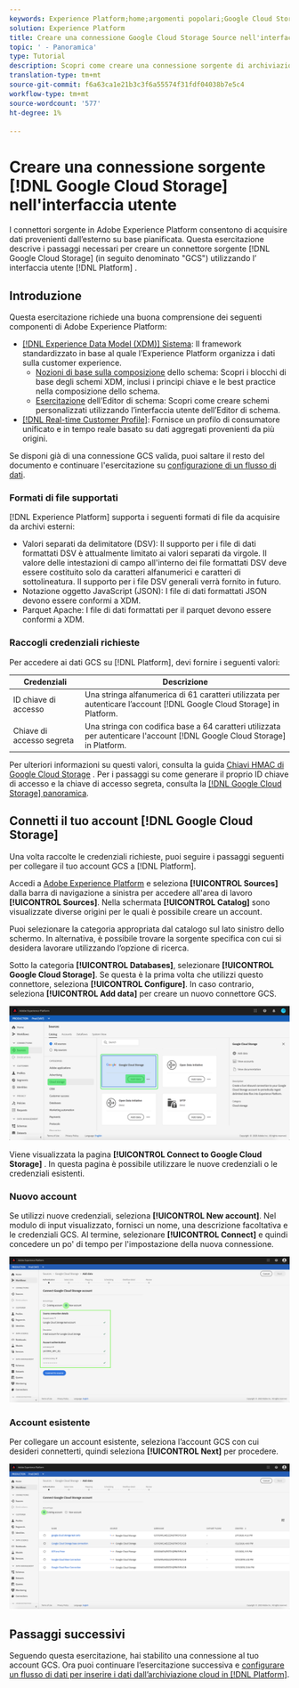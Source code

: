 ```yaml
---
keywords: Experience Platform;home;argomenti popolari;Google Cloud Storage;Google cloud storage;GCS;gcs
solution: Experience Platform
title: Creare una connessione Google Cloud Storage Source nell'interfaccia utente
topic: ' - Panoramica'
type: Tutorial
description: Scopri come creare una connessione sorgente di archiviazione Google Cloud utilizzando l’interfaccia utente di Adobe Experience Platform.
translation-type: tm+mt
source-git-commit: f6a63ca1e21b3c3f6a55574f31fdf04038b7e5c4
workflow-type: tm+mt
source-wordcount: '577'
ht-degree: 1%

---
```



# Creare una connessione sorgente [!DNL Google Cloud Storage] nell&#39;interfaccia utente

I connettori sorgente in Adobe Experience Platform consentono di acquisire dati provenienti dall’esterno su base pianificata. Questa esercitazione descrive i passaggi necessari per creare un connettore sorgente [!DNL Google Cloud Storage] (in seguito denominato &quot;GCS&quot;) utilizzando l’ interfaccia utente [!DNL Platform] .

## Introduzione

Questa esercitazione richiede una buona comprensione dei seguenti componenti di Adobe Experience Platform:

* [[!DNL Experience Data Model (XDM)] Sistema](../../../../../xdm/home.md): Il framework standardizzato in base al quale l’Experience Platform organizza i dati sulla customer experience.
   * [Nozioni di base sulla composizione](../../../../../xdm/schema/composition.md) dello schema: Scopri i blocchi di base degli schemi XDM, inclusi i principi chiave e le best practice nella composizione dello schema.
   * [Esercitazione](../../../../../xdm/tutorials/create-schema-ui.md) dell’Editor di schema: Scopri come creare schemi personalizzati utilizzando l’interfaccia utente dell’Editor di schema.
* [[!DNL Real-time Customer Profile]](../../../../../profile/home.md): Fornisce un profilo di consumatore unificato e in tempo reale basato su dati aggregati provenienti da più origini.

Se disponi già di una connessione GCS valida, puoi saltare il resto del documento e continuare l&#39;esercitazione su [configurazione di un flusso di dati](../../dataflow/batch/cloud-storage.md).

### Formati di file supportati

[!DNL Experience Platform] supporta i seguenti formati di file da acquisire da archivi esterni:

* Valori separati da delimitatore (DSV): Il supporto per i file di dati formattati DSV è attualmente limitato ai valori separati da virgole. Il valore delle intestazioni di campo all&#39;interno dei file formattati DSV deve essere costituito solo da caratteri alfanumerici e caratteri di sottolineatura. Il supporto per i file DSV generali verrà fornito in futuro.
* Notazione oggetto JavaScript (JSON): I file di dati formattati JSON devono essere conformi a XDM.
* Parquet Apache: I file di dati formattati per il parquet devono essere conformi a XDM.

### Raccogli credenziali richieste

Per accedere ai dati GCS su [!DNL Platform], devi fornire i seguenti valori:

| Credenziali | Descrizione |
| ---------- | ----------- |
| ID chiave di accesso | Una stringa alfanumerica di 61 caratteri utilizzata per autenticare l’account [!DNL Google Cloud Storage] in Platform. |
| Chiave di accesso segreta | Una stringa con codifica base a 64 caratteri utilizzata per autenticare l&#39;account [!DNL Google Cloud Storage] in Platform. |

Per ulteriori informazioni su questi valori, consulta la guida [Chiavi HMAC di Google Cloud Storage](https://cloud.google.com/storage/docs/authentication/hmackeys#overview) . Per i passaggi su come generare il proprio ID chiave di accesso e la chiave di accesso segreta, consulta la [[!DNL Google Cloud Storage] panoramica](../../../../connectors/cloud-storage/google-cloud-storage.md).

## Connetti il tuo account [!DNL Google Cloud Storage]

Una volta raccolte le credenziali richieste, puoi seguire i passaggi seguenti per collegare il tuo account GCS a [!DNL Platform].

Accedi a [Adobe Experience Platform](https://platform.adobe.com) e seleziona **[!UICONTROL Sources]** dalla barra di navigazione a sinistra per accedere all&#39;area di lavoro **[!UICONTROL Sources]**. Nella schermata **[!UICONTROL Catalog]** sono visualizzate diverse origini per le quali è possibile creare un account.

Puoi selezionare la categoria appropriata dal catalogo sul lato sinistro dello schermo. In alternativa, è possibile trovare la sorgente specifica con cui si desidera lavorare utilizzando l’opzione di ricerca.

Sotto la categoria **[!UICONTROL Databases]**, selezionare **[!UICONTROL Google Cloud Storage]**. Se questa è la prima volta che utilizzi questo connettore, seleziona **[!UICONTROL Configure]**. In caso contrario, seleziona **[!UICONTROL Add data]** per creare un nuovo connettore GCS.

![catalogo](../../../../images/tutorials/create/google-cloud-storage/catalog.png)

Viene visualizzata la pagina **[!UICONTROL Connect to Google Cloud Storage]** . In questa pagina è possibile utilizzare le nuove credenziali o le credenziali esistenti.

### Nuovo account

Se utilizzi nuove credenziali, seleziona **[!UICONTROL New account]**. Nel modulo di input visualizzato, fornisci un nome, una descrizione facoltativa e le credenziali GCS. Al termine, selezionare **[!UICONTROL Connect]** e quindi concedere un po&#39; di tempo per l&#39;impostazione della nuova connessione.

![connect](../../../../images/tutorials/create/google-cloud-storage/connect.png)

### Account esistente

Per collegare un account esistente, seleziona l’account GCS con cui desideri connetterti, quindi seleziona **[!UICONTROL Next]** per procedere.

![esistente](../../../../images/tutorials/create/google-cloud-storage/existing.png)

## Passaggi successivi

Seguendo questa esercitazione, hai stabilito una connessione al tuo account GCS. Ora puoi continuare l’esercitazione successiva e [configurare un flusso di dati per inserire i dati dall’archiviazione cloud in [!DNL Platform]](../../dataflow/batch/cloud-storage.md).